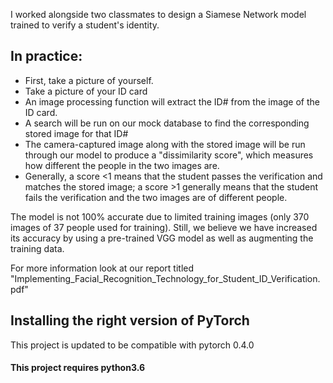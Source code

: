 I worked alongside two classmates to design a Siamese Network model trained to verify a student's identity. 
## In practice:
- First, take a picture of yourself.
- Take a picture of your ID card
- An image processing function will extract the ID# from the image of the ID card.
- A search will be run on our mock database to find the corresponding stored image for that ID#
- The camera-captured image along with the stored image will be run through our model to produce a "dissimilarity score", which measures how different the people in the two images are.
- Generally, a score <1 means that the student passes the verification and matches the stored image; a score >1 generally means that the student fails the verification and the two images are of different people. 

The model is not 100% accurate due to limited training images (only 370 images of 37 people used for training). Still, we believe we have increased its accuracy by using a pre-trained VGG model as well as augmenting the training data.

For more information look at our report titled "Implementing_Facial_Recognition_Technology_for_Student_ID_Verification.pdf"


## Installing the right version of PyTorch 
This project is updated to be compatible with pytorch 0.4.0



#### This project requires python3.6

